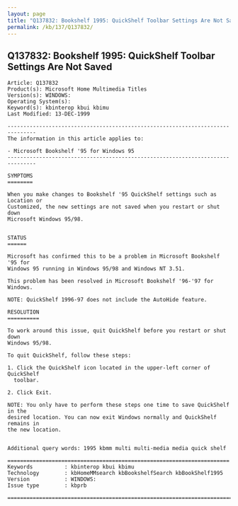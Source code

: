 ```yaml
---
layout: page
title: "Q137832: Bookshelf 1995: QuickShelf Toolbar Settings Are Not Saved"
permalink: /kb/137/Q137832/
---
```


## Q137832: Bookshelf 1995: QuickShelf Toolbar Settings Are Not Saved

	Article: Q137832
	Product(s): Microsoft Home Multimedia Titles
	Version(s): WINDOWS:
	Operating System(s): 
	Keyword(s): kbinterop kbui kbimu
	Last Modified: 13-DEC-1999
	
	-------------------------------------------------------------------------------
	The information in this article applies to:
	
	- Microsoft Bookshelf '95 for Windows 95 
	-------------------------------------------------------------------------------
	
	SYMPTOMS
	========
	
	When you make changes to Bookshelf '95 QuickShelf settings such as Location or
	Customized, the new settings are not saved when you restart or shut down
	Microsoft Windows 95/98.
	
	
	STATUS
	======
	
	Microsoft has confirmed this to be a problem in Microsoft Bookshelf '95 for
	Windows 95 running in Windows 95/98 and Windows NT 3.51.
	
	This problem has been resolved in Microsoft Bookshelf '96-'97 for Windows.
	
	NOTE: QuickShelf 1996-97 does not include the AutoHide feature.
	
	RESOLUTION
	==========
	
	To work around this issue, quit QuickShelf before you restart or shut down
	Windows 95/98.
	
	To quit QuickShelf, follow these steps:
	
	1. Click the QuickShelf icon located in the upper-left corner of QuickShelf
	  toolbar.
	
	2. Click Exit.
	
	NOTE: You only have to perform these steps one time to save QuickShelf in the
	desired location. You can now exit Windows normally and QuickShelf remains in
	the new location.
	
	
	Additional query words: 1995 kbmm multi multi-media media quick shelf
	
	======================================================================
	Keywords          : kbinterop kbui kbimu 
	Technology        : kbHomeMMsearch kbBookshelfSearch kbBookShelf1995
	Version           : WINDOWS:
	Issue type        : kbprb
	
	=============================================================================
	
